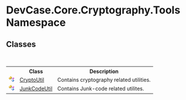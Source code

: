 # DevCase.Core.Cryptography.Tools Namespace
 




## Classes
&nbsp;<table><tr><th></th><th>Class</th><th>Description</th></tr><tr><td>![Public class](media/pubclass.gif "Public class")</td><td><a href="T_DevCase_Core_Cryptography_Tools_CryptoUtil">CryptoUtil</a></td><td>
Contains cryptography related utilities.</td></tr><tr><td>![Public class](media/pubclass.gif "Public class")</td><td><a href="T_DevCase_Core_Cryptography_Tools_JunkCodeUtil">JunkCodeUtil</a></td><td>
Contains Junk-code related utilites.</td></tr></table>&nbsp;
